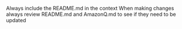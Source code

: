 Always include the README.md in the context
When making changes always review README.md and AmazonQ.md to see if they need to be updated
